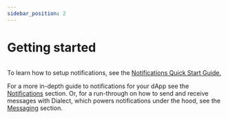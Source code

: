 ```yaml
---
sidebar_position: 2
---
```


# Getting started

<img src="/img/Getting started.png" alt="" />

To learn how to setup notifications, see the [Notifications Quick Start Guide.](alerts-quick-start)

For a more in-depth guide to notifications for your dApp see the [Notifications](alerts-and-monitoring/) section. Or, for a run-through on how to send and receive messages with Dialect, which powers notifications under the hood, see the [Messaging](broken-reference) section.

